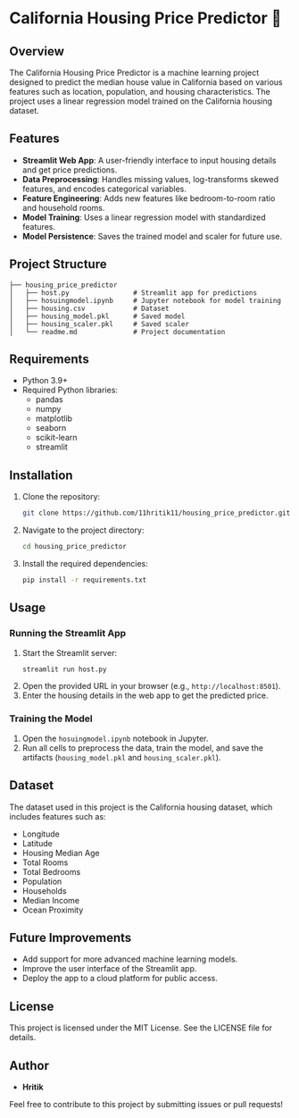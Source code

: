# California Housing Price Predictor 🏡

## Overview
The California Housing Price Predictor is a machine learning project designed to predict the median house value in California based on various features such as location, population, and housing characteristics. The project uses a linear regression model trained on the California housing dataset.

## Features
- **Streamlit Web App**: A user-friendly interface to input housing details and get price predictions.
- **Data Preprocessing**: Handles missing values, log-transforms skewed features, and encodes categorical variables.
- **Feature Engineering**: Adds new features like bedroom-to-room ratio and household rooms.
- **Model Training**: Uses a linear regression model with standardized features.
- **Model Persistence**: Saves the trained model and scaler for future use.

## Project Structure
```
├── housing_price_predictor
│   ├── host.py                # Streamlit app for predictions
│   ├── hosuingmodel.ipynb     # Jupyter notebook for model training
│   ├── housing.csv            # Dataset
│   ├── housing_model.pkl      # Saved model
│   ├── housing_scaler.pkl     # Saved scaler
│   └── readme.md              # Project documentation
```

## Requirements
- Python 3.9+
- Required Python libraries:
  - pandas
  - numpy
  - matplotlib
  - seaborn
  - scikit-learn
  - streamlit

## Installation
1. Clone the repository:
   ```bash
   git clone https://github.com/11hritik11/housing_price_predictor.git
   ```
2. Navigate to the project directory:
   ```bash
   cd housing_price_predictor
   ```
3. Install the required dependencies:
   ```bash
   pip install -r requirements.txt
   ```

## Usage
### Running the Streamlit App
1. Start the Streamlit server:
   ```bash
   streamlit run host.py
   ```
2. Open the provided URL in your browser (e.g., `http://localhost:8501`).
3. Enter the housing details in the web app to get the predicted price.

### Training the Model
1. Open the `hosuingmodel.ipynb` notebook in Jupyter.
2. Run all cells to preprocess the data, train the model, and save the artifacts (`housing_model.pkl` and `housing_scaler.pkl`).

## Dataset
The dataset used in this project is the California housing dataset, which includes features such as:
- Longitude
- Latitude
- Housing Median Age
- Total Rooms
- Total Bedrooms
- Population
- Households
- Median Income
- Ocean Proximity

## Future Improvements
- Add support for more advanced machine learning models.
- Improve the user interface of the Streamlit app.
- Deploy the app to a cloud platform for public access.

## License
This project is licensed under the MIT License. See the LICENSE file for details.

## Author
- **Hritik**

Feel free to contribute to this project by submitting issues or pull requests!
